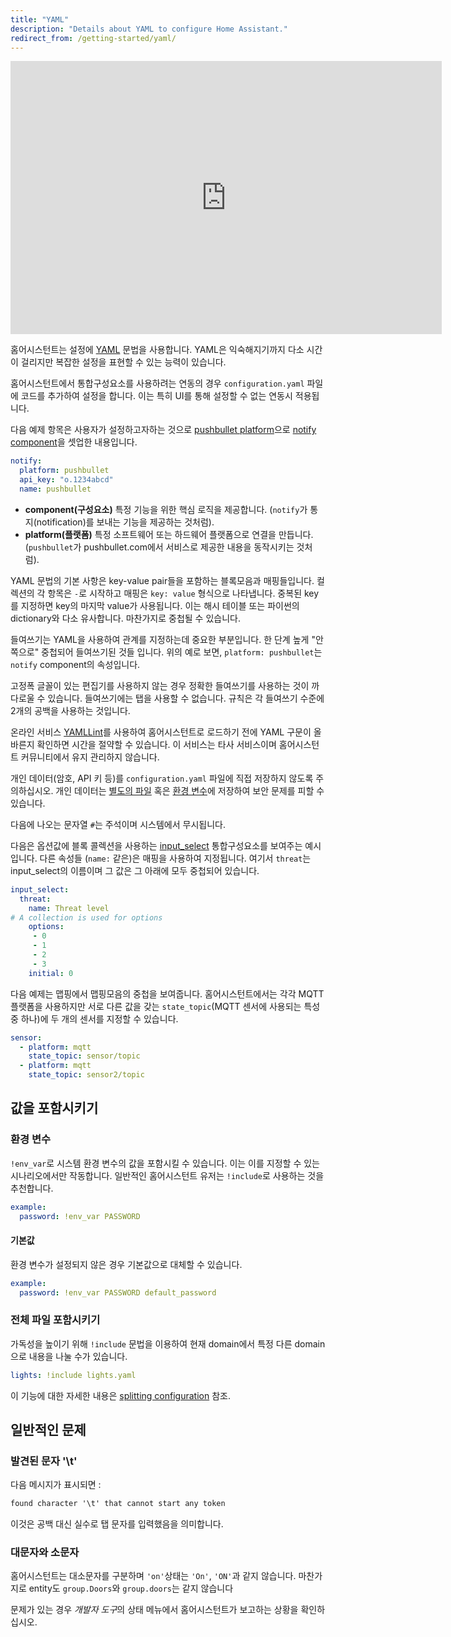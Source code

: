 ```yaml
---
title: "YAML"
description: "Details about YAML to configure Home Assistant."
redirect_from: /getting-started/yaml/
---
```


<div class='videoWrapper'>
<iframe width="690" height="437" src="https://www.youtube.com/embed/cdLNKUoMc6c" frameborder="0" allow="accelerometer; autoplay; encrypted-media; gyroscope; picture-in-picture" allowfullscreen></iframe>
</div>

홈어시스턴트는 설정에 [YAML](https://yaml.org/) 문법을 사용합니다. YAML은 익숙해지기까지 다소 시간이 걸리지만 복잡한 설정을 표현할 수 있는 능력이 있습니다.

홈어시스턴트에서 통합구성요소를 사용하려는 연동의 경우 `configuration.yaml` 파일에 코드를 추가하여 설정을 합니다. 이는 특히 UI를 통해 설정할 수 없는 연동시 적용됩니다. 

다음 예제 항목은 사용자가 설정하고자하는 것으로 [pushbullet platform](/integrations/pushbullet)으로 [notify component](/integrations/notify)을 셋업한 내용입니다.

```yaml
notify:
  platform: pushbullet
  api_key: "o.1234abcd"
  name: pushbullet
```

- **component(구성요소)** 특정 기능을 위한 핵심 로직을 제공합니다. (`notify`가 통지(notification)를 보내는 기능을 제공하는 것처럼).
- **platform(플랫폼)** 특정 소프트웨어 또는 하드웨어 플랫폼으로 연결을 만듭니다. (`pushbullet`가 pushbullet.com에서 서비스로 제공한 내용을 동작시키는 것처럼).

YAML 문법의 기본 사항은 key-value pair들을 포함하는 블록모음과 매핑들입니다. 컬렉션의 각 항목은 `-`로 시작하고 매핑은 `key: value` 형식으로 나타냅니다. 중복된 key를 지정하면 key의 마지막 value가 사용됩니다. 이는 해시 테이블 또는 파이썬의 dictionary와 다소 유사합니다. 마찬가지로 중첩될 수 있습니다.

들여쓰기는 YAML을 사용하여 관계를 지정하는데 중요한 부분입니다. 한 단계 높게 "안쪽으로" 중첩되어 들여쓰기된 것들 입니다. 위의 예로 보면, `platform: pushbullet`는 `notify` component의 속성입니다. 

고정폭 글꼴이 있는 편집기를 사용하지 않는 경우 정확한 들여쓰기를 사용하는 것이 까다로울 수 있습니다. 들여쓰기에는 탭을 사용할 수 없습니다. 규칙은 각 들여쓰기 수준에 2개의 공백을 사용하는 것입니다.

온라인 서비스 [YAMLLint](http://www.yamllint.com/)를 사용하여 홈어시스턴트로 로드하기 전에 YAML 구문이 올바른지 확인하면 시간을 절약할 수 있습니다. 
이 서비스는 타사 서비스이며 홈어시스턴트 커뮤니티에서 유지 관리하지 않습니다.

<div class='note'>

개인 데이터(암호, API 키 등)를 `configuration.yaml` 파일에 직접 저장하지 않도록 주의하십시오. 개인 데이터는 [별도의 파일](/docs/configuration/secrets/) 혹은  [환경 변수](/docs/configuration/yaml/#using-environment-variables)에 저장하여 보안 문제를 피할 수 있습니다. 
</div>

다음에 나오는 문자열 `#`는 주석이며 시스템에서 무시됩니다.

다음은 옵션값에 블록 콜렉션을 사용하는 [input_select](/integrations/input_select) 통합구성요소를 보여주는 예시입니다. 다른 속성들 (`name:` 같은)은 매핑을 사용하여 지정됩니다. 여기서 `threat`는 input_select의 이름이며 그 값은 그 아래에 모두 중첩되어 있습니다.

```yaml
input_select:
  threat:
    name: Threat level
# A collection is used for options
    options:
     - 0
     - 1
     - 2
     - 3
    initial: 0
```

다음 예제는 맵핑에서 맵핑모음의 중첩을 보여줍니다. 홈어시스턴트에서는 각각 MQTT 플랫폼을 사용하지만 서로 다른 값을 갖는 `state_topic`(MQTT 센서에 사용되는 특성중 하나)에 두 개의 센서를 지정할 수 있습니다.  

```yaml
sensor:
  - platform: mqtt
    state_topic: sensor/topic
  - platform: mqtt
    state_topic: sensor2/topic
```

## 값을 포함시키기

### 환경 변수

`!env_var`로 시스템 환경 변수의 값을 포함시킬 수 있습니다. 이는 이를 지정할 수 있는 시나리오에서만 작동합니다. 일반적인 홈어시스턴트 유저는 `!include`로 사용하는 것을 추천합니다.

```yaml
example:
  password: !env_var PASSWORD
```

#### 기본값

환경 변수가 설정되지 않은 경우 기본값으로 대체할 수 있습니다.

```yaml
example:
  password: !env_var PASSWORD default_password
```

### 전체 파일 포함시키기

가독성을 높이기 위해 `!include` 문법을 이용하여 현재 domain에서 특정 다른 domain으로 내용을 나눌 수가 있습니다. 

```yaml
lights: !include lights.yaml
```

이 기능에 대한 자세한 내용은 [splitting configuration](/docs/configuration/splitting_configuration/) 참조.

## 일반적인 문제

### 발견된 문자 '\t'

다음 메시지가 표시되면 :

```txt
found character '\t' that cannot start any token
```

이것은 공백 대신 실수로 탭 문자를 입력했음을 의미합니다.

### 대문자와 소문자

홈어시스턴트는 대소문자를 구분하며 `'on'`상태는 `'On'`, `'ON'`과 같지 않습니다. 마찬가지로 entity도 `group.Doors`와 `group.doors`는 같지 않습니다

문제가 있는 경우 *개발자 도구*의 상태 메뉴에서 홈어시스턴트가 보고하는 상황을 확인하십시오.